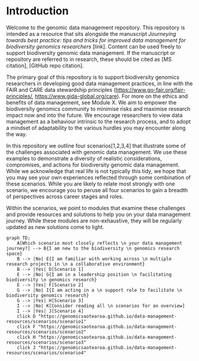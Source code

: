 # Introduction

Welcome to the genomic data management repository. This repository is intended as a resource that sits alongside the manuscript *Journeying towards best practice: tips and tricks for improved data management for biodiversity genomics researchers* [link]. Content can be used freely to support biodiversity genomic data management. If the manuscript or repository are referred to in research, these should be cited as [MS citation], [GitHub repo citation]. 

The primary goal of this repository is to support biodiversity genomics researchers in developing good data management practices, in line with the FAIR and CARE data stewardship principles (https://www.go-fair.org/fair-principles/, https://www.gida-global.org/care). For more on the ethics and benefits of data management, see Module X. We aim to empower the biodiversity genomics community to minimise risks and maximise research impact now and into the future. We encourage researchers to view data management as a behaviour intrinsic to the research process, and to adopt a mindset of adaptability to the various hurdles you may encounter along the way.

In this repository we outline four scenarios[1,2,3,4] that illustrate some of the challenges associated with genomic data management. We use these examples to demonstrate a diversity of realistic considerations, compromises, and actions for biodiversity genomic data management. While we acknowledge that real life is not typically this tidy, we hope that you may see your own experiences reflected through some combination of these scenarios. While you are likely to relate most strongly with one scenario, we encourage you to peruse all four scenarios to gain a breadth of perspectives across career stages and roles.

Within the scenarios, we point to modules that examine these challenges and provide resources and solutions to help you on your data management journey. While these modules are non-exhaustive, they will be regularly updated as new solutions come to light. 

```mermaid
graph TD;
    A[Which scenario most closely reflects \n your data management journey?] --> B{I am new to the biodiversity \n genomics research space}
    B --> |No| E{I am familiar with working across \n multiple research projects in \n a collaborative environment}
    B --> |Yes| D[Scenario 1]
    E --> |No| G{I am in a leadership position \n facilitating biodiversity \n genomics research}
    E --> |Yes| F[Scenario 2]
    G --> |No| I{I am acting in a \n support role to facilitate \n biodiversity genomics research}
    G --> |Yes| H[Scenario 3]
    I --> |No| K[Consider reading all \n scenarios for an overview]
    I --> |Yes| J[Scenario 4]
    click D "https://genomicsaotearoa.github.io/data-management-resources/scenarios/scenario1"
    click F "https://genomicsaotearoa.github.io/data-management-resources/scenarios/scenario2"
    click H "https://genomicsaotearoa.github.io/data-management-resources/scenarios/scenario3"
    click J "https://genomicsaotearoa.github.io/data-management-resources/scenarios/scenario4"
```
